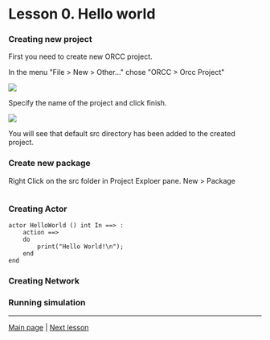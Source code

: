 # Lesson 0. Hello world

### Creating new project
First you need to create new ORCC project. 

In the menu "File > New > Other..." chose "ORCC > Orcc Project"

![](https://raw.githubusercontent.com/eugeneu/rvccaltut/master/images/00_01_Create_new_orcc_project.png)

Specify the name of the project and click finish.

![](https://raw.githubusercontent.com/eugeneu/rvccaltut/master/images/00_02_Create_new_orcc_project.png)

You will see that default src directory has been added to the created project.

### Create new package

Right Click on the src folder in Project Exploer pane. New > Package

![]()

### Creating Actor

```
actor HelloWorld () int In ==> :
	action ==>
	do
		print("Hello World!\n");
	end
end
```

### Creating Network

### Running simulation


---
[Main page](../../../../../../) | [Next lesson](../l01SimpleActor)
